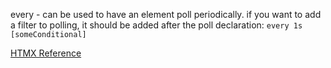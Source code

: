every <timing declaration> - can be used to have an element poll periodically.
if you want to add a filter to polling, it should be added after the poll declaration:
    `every 1s [someConditional]`


[HTMX Reference](https://htmx.org/attributes/hx-trigger/)
